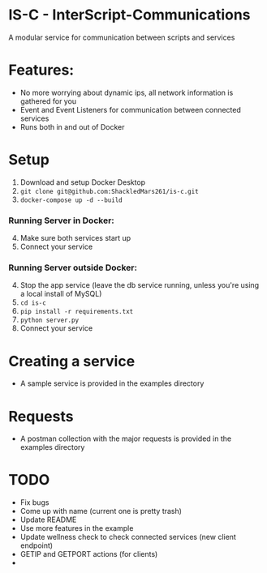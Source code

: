 # IS-C - InterScript-Communications
A modular service for communication between scripts and services

# Features:
- No more worrying about dynamic ips, all network information is gathered for you
- Event and Event Listeners for communication between connected services
- Runs both in and out of Docker

# Setup
1. Download and setup Docker Desktop
2. ```git clone git@github.com:ShackledMars261/is-c.git```
3. ```docker-compose up -d --build```
### Running Server in Docker:
4. Make sure both services start up
5. Connect your service
### Running Server outside Docker:
4. Stop the app service (leave the db service running, unless you're using a local install of MySQL)
5. ```cd is-c```
6. ```pip install -r requirements.txt```
7. ```python server.py```
8. Connect your service

# Creating a service
- A sample service is provided in the examples directory

# Requests
- A postman collection with the major requests is provided in the examples directory

# TODO
- Fix bugs
- Come up with name (current one is pretty trash)
- Update README
- Use more features in the example
- Update wellness check to check connected services (new client endpoint)
- GETIP and GETPORT actions (for clients)
- 
